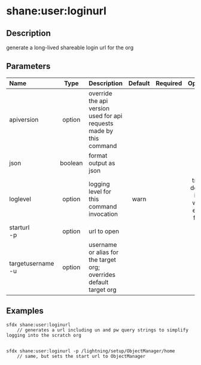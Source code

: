 <!-- This file has been generated with command 'sfdx hardis:doc:plugin:generate'. Please do not update it manually or it may be overwritten -->
# shane:user:loginurl

## Description

generate a long-lived shareable login url for the org

## Parameters

|Name|Type|Description|Default|Required|Options|
|:---|:--:|:----------|:-----:|:------:|:-----:|
|apiversion|option|override the api version used for api requests made by this command||||
|json|boolean|format output as json||||
|loglevel|option|logging level for this command invocation|warn||trace<br/>debug<br/>info<br/>warn<br/>error<br/>fatal|
|starturl<br/>-p|option|url to open||||
|targetusername<br/>-u|option|username or alias for the target org; overrides default target org||||

## Examples

```shell
sfdx shane:user:loginurl
    // generates a url including un and pw query strings to simplify logging into the scratch org
    
```

```shell
sfdx shane:user:loginurl -p /lightning/setup/ObjectManager/home
    // same, but sets the start url to ObjectManager
    
```


